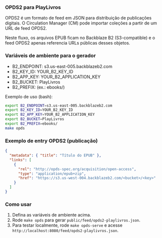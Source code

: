 ### OPDS2 para PlayLivros

OPDS2 é um formato de feed em JSON para distribuição de publicações digitais. O Circulation Manager (CM) pode importar coleções a partir de um URL de feed OPDS2.

Neste fluxo, os arquivos EPUB ficam no Backblaze B2 (S3-compatible) e o feed OPDS2 apenas referencia URLs públicas desses objetos.

### Variáveis de ambiente para o gerador

- B2_ENDPOINT: s3.us-east-005.backblazeb2.com
- B2_KEY_ID: YOUR_B2_KEY_ID
- B2_APP_KEY: YOUR_B2_APPLICATION_KEY
- B2_BUCKET: PlayLivros
- B2_PREFIX: (ex.: ebooks/)

Exemplo de uso (bash):
```bash
export B2_ENDPOINT=s3.us-east-005.backblazeb2.com
export B2_KEY_ID=YOUR_B2_KEY_ID
export B2_APP_KEY=YOUR_B2_APPLICATION_KEY
export B2_BUCKET=PlayLivros
export B2_PREFIX=ebooks/
make opds
```

### Exemplo de entry OPDS2 (publicação)

```json
{
  "metadata": { "title": "Título do EPUB" },
  "links": [
    {
      "rel": "http://opds-spec.org/acquisition/open-access",
      "type": "application/epub+zip",
      "href": "https://s3.us-west-004.backblazeb2.com/<bucket>/<key>"
    }
  ]
}
```

### Como usar

1. Defina as variáveis de ambiente acima.
2. Rode `make opds` para gerar `public/feed/opds2-playlivros.json`.
3. Para testar localmente, rode `make opds-serve` e acesse `http://localhost:8080/feed/opds2-playlivros.json`.

